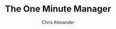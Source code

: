 ---
layout: episode
title: "The One Minute Manager"
slug: "3"
explicit: false
author: "Chris Alexander"
summary: "Looking back at the classic, The One Minute Manager"
description: "Hailing from the 1970's, The One Minute Manager spawned a whole series of books and a lot of change in management. But nowadays it's showing its age. Take a look at what's changed, and where there are lessons yet still to be learnt."
has_image: false
duration: "3:06"
length: 6227666
---